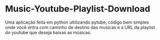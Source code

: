 # Music-Youtube-Playlist-Download
Uma aplicação feita em python ultilizando pytube, código bem simples onde você entra com caminho de destino das musicas e a URL da playlist do youtube que deseja baixas as músicas.
